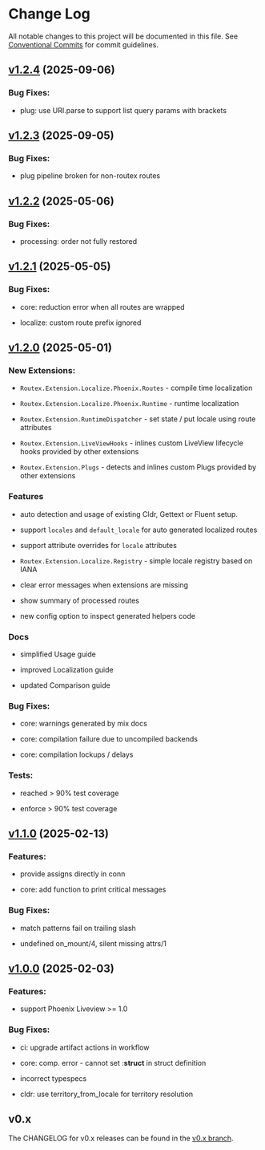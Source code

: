 # Change Log

All notable changes to this project will be documented in this file.
See [Conventional Commits](Https://conventionalcommits.org) for commit guidelines.

<!-- changelog -->

## [v1.2.4](https://github.com/BartOtten/routex/compare/v1.2.3...v1.2.4) (2025-09-06)




### Bug Fixes:

* plug: use URI.parse to support list query params with brackets

## [v1.2.3](https://github.com/BartOtten/routex/compare/v1.2.2...v1.2.3) (2025-09-05)




### Bug Fixes:

* plug pipeline broken for non-routex routes

## [v1.2.2](https://github.com/BartOtten/routex/compare/v1.2.1...v1.2.2) (2025-05-06)




### Bug Fixes:

* processing: order not fully restored

## [v1.2.1](https://github.com/BartOtten/routex/compare/v1.2.0...v1.2.1) (2025-05-05)




### Bug Fixes:

* core: reduction error when all routes are wrapped

* localize: custom route prefix ignored
## [v1.2.0](https://github.com/BartOtten/routex/compare/v1.1.0...v1.2.0) (2025-05-01)

### New Extensions:

* `Routex.Extension.Localize.Phoenix.Routes` - compile time localization

* `Routex.Extension.Localize.Phoenix.Runtime` - runtime localization

* `Routex.Extension.RuntimeDispatcher` - set state / put locale using route attributes

* `Routex.Extension.LiveViewHooks` - inlines custom LiveView lifecycle hooks provided by other extensions

* `Routex.Extension.Plugs` - detects and inlines custom Plugs provided by other extensions

### Features

* auto detection and usage of existing Cldr, Gettext or Fluent setup.

* support `locales` and `default_locale` for auto generated localized routes

* support attribute overrides for `locale` attributes

* `Routex.Extension.Localize.Registry` - simple locale registry based on IANA

* clear error messages when extensions are missing

* show summary of processed routes

* new config option to inspect generated helpers code


### Docs

* simplified Usage guide

* improved Localization guide

* updated Comparison guide


### Bug Fixes:

* core: warnings generated by mix docs

* core: compilation failure due to uncompiled backends

* core: compilation lockups / delays


### Tests:

* reached > 90% test coverage

* enforce > 90% test coverage



## [v1.1.0](https://github.com/BartOtten/routex/compare/v1.0.0...v1.1.0) (2025-02-13)


### Features:

* provide assigns directly in conn

* core: add function to print critical messages

### Bug Fixes:

* match patterns fail on trailing slash

* undefined on_mount/4, silent missing attrs/1




## [v1.0.0](https://github.com/BartOtten/routex/compare/v0.3.0-alpha.4...v1.0.0) (2025-02-03)


### Features:

* support Phoenix Liveview >= 1.0

### Bug Fixes:

* ci: upgrade artifact actions in workflow

* core: comp. error - cannot set :__struct__ in struct definition

* incorrect typespecs

* cldr: use territory_from_locale for territory resolution


## v0.x

The CHANGELOG for v0.x releases can be found in the [v0.x branch](https://github.com/BartOtten/routex/blob/v0.x/CHANGELOG.md).

